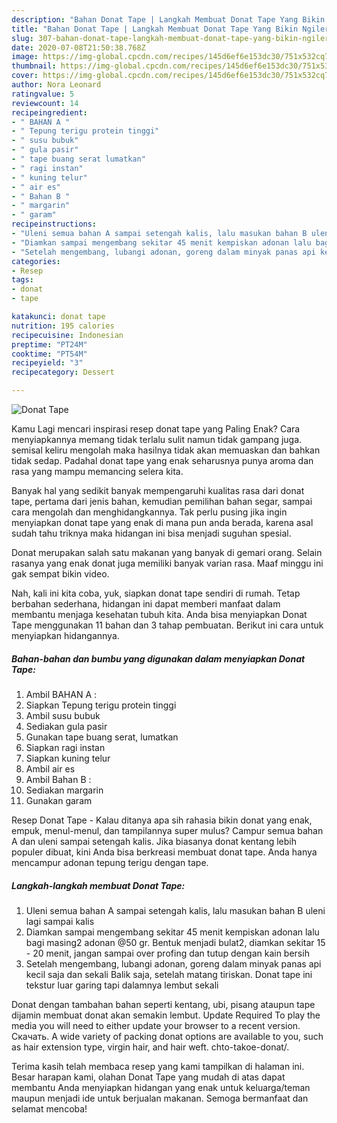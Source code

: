 ```yaml
---
description: "Bahan Donat Tape | Langkah Membuat Donat Tape Yang Bikin Ngiler"
title: "Bahan Donat Tape | Langkah Membuat Donat Tape Yang Bikin Ngiler"
slug: 307-bahan-donat-tape-langkah-membuat-donat-tape-yang-bikin-ngiler
date: 2020-07-08T21:50:38.768Z
image: https://img-global.cpcdn.com/recipes/145d6ef6e153dc30/751x532cq70/donat-tape-foto-resep-utama.jpg
thumbnail: https://img-global.cpcdn.com/recipes/145d6ef6e153dc30/751x532cq70/donat-tape-foto-resep-utama.jpg
cover: https://img-global.cpcdn.com/recipes/145d6ef6e153dc30/751x532cq70/donat-tape-foto-resep-utama.jpg
author: Nora Leonard
ratingvalue: 5
reviewcount: 14
recipeingredient:
- " BAHAN A "
- " Tepung terigu protein tinggi"
- " susu bubuk"
- " gula pasir"
- " tape buang serat lumatkan"
- " ragi instan"
- " kuning telur"
- " air es"
- " Bahan B "
- " margarin"
- " garam"
recipeinstructions:
- "Uleni semua bahan A sampai setengah kalis, lalu masukan bahan B uleni lagi sampai kalis"
- "Diamkan sampai mengembang sekitar 45 menit kempiskan adonan lalu bagi masing2 adonan @50 gr. Bentuk menjadi bulat2, diamkan sekitar 15 - 20 menit, jangan sampai over profing dan tutup dengan kain bersih"
- "Setelah mengembang, lubangi adonan, goreng dalam minyak panas api kecil saja dan sekali Balik saja, setelah matang tiriskan. Donat tape ini tekstur luar garing tapi dalamnya lembut sekali"
categories:
- Resep
tags:
- donat
- tape

katakunci: donat tape 
nutrition: 195 calories
recipecuisine: Indonesian
preptime: "PT24M"
cooktime: "PT54M"
recipeyield: "3"
recipecategory: Dessert

---
```



![Donat Tape](https://img-global.cpcdn.com/recipes/145d6ef6e153dc30/751x532cq70/donat-tape-foto-resep-utama.jpg)

Kamu Lagi mencari inspirasi resep donat tape yang Paling Enak? Cara menyiapkannya memang tidak terlalu sulit namun tidak gampang juga. semisal keliru mengolah maka hasilnya tidak akan memuaskan dan bahkan tidak sedap. Padahal donat tape yang enak seharusnya punya aroma dan rasa yang mampu memancing selera kita.

Banyak hal yang sedikit banyak mempengaruhi kualitas rasa dari donat tape, pertama dari jenis bahan, kemudian pemilihan bahan segar, sampai cara mengolah dan menghidangkannya. Tak perlu pusing jika ingin menyiapkan donat tape yang enak di mana pun anda berada, karena asal sudah tahu triknya maka hidangan ini bisa menjadi suguhan spesial.

Donat merupakan salah satu makanan yang banyak di gemari orang. Selain rasanya yang enak donat juga memiliki banyak varian rasa. Maaf minggu ini gak sempat bikin video.


Nah, kali ini kita coba, yuk, siapkan donat tape sendiri di rumah. Tetap berbahan sederhana, hidangan ini dapat memberi manfaat dalam membantu menjaga kesehatan tubuh kita. Anda bisa menyiapkan Donat Tape menggunakan 11 bahan dan 3 tahap pembuatan. Berikut ini cara untuk menyiapkan hidangannya.

<!--inarticleads1-->

##### Bahan-bahan dan bumbu yang digunakan dalam menyiapkan Donat Tape:

1. Ambil  BAHAN A :
1. Siapkan  Tepung terigu protein tinggi
1. Ambil  susu bubuk
1. Sediakan  gula pasir
1. Gunakan  tape buang serat, lumatkan
1. Siapkan  ragi instan
1. Siapkan  kuning telur
1. Ambil  air es
1. Ambil  Bahan B :
1. Sediakan  margarin
1. Gunakan  garam


Resep Donat Tape - Kalau ditanya apa sih rahasia bikin donat yang enak, empuk, menul-menul, dan tampilannya super mulus? Campur semua bahan A dan uleni sampai setengah kalis. Jika biasanya donat kentang lebih populer dibuat, kini Anda bisa berkreasi membuat donat tape. Anda hanya mencampur adonan tepung terigu dengan tape. 

<!--inarticleads2-->

##### Langkah-langkah membuat Donat Tape:

1. Uleni semua bahan A sampai setengah kalis, lalu masukan bahan B uleni lagi sampai kalis
1. Diamkan sampai mengembang sekitar 45 menit kempiskan adonan lalu bagi masing2 adonan @50 gr. Bentuk menjadi bulat2, diamkan sekitar 15 - 20 menit, jangan sampai over profing dan tutup dengan kain bersih
1. Setelah mengembang, lubangi adonan, goreng dalam minyak panas api kecil saja dan sekali Balik saja, setelah matang tiriskan. Donat tape ini tekstur luar garing tapi dalamnya lembut sekali


Donat dengan tambahan bahan seperti kentang, ubi, pisang ataupun tape dijamin membuat donat akan semakin lembut. Update Required To play the media you will need to either update your browser to a recent version. Скачать. A wide variety of packing donat options are available to you, such as hair extension type, virgin hair, and hair weft. chto-takoe-donat/. 

Terima kasih telah membaca resep yang kami tampilkan di halaman ini. Besar harapan kami, olahan Donat Tape yang mudah di atas dapat membantu Anda menyiapkan hidangan yang enak untuk keluarga/teman maupun menjadi ide untuk berjualan makanan. Semoga bermanfaat dan selamat mencoba!
